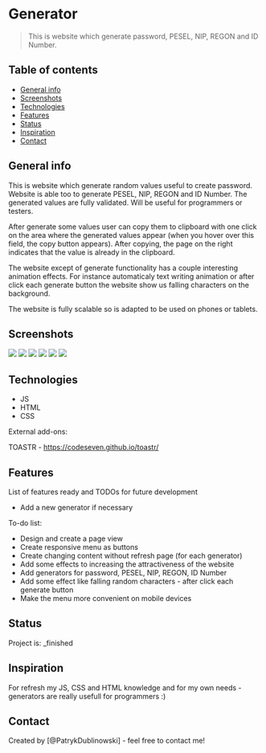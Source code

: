 # Generator
> This is website which generate password, PESEL, NIP, REGON and ID Number.

## Table of contents
* [General info](#general-info)
* [Screenshots](#screenshots)
* [Technologies](#technologies)
* [Features](#features)
* [Status](#status)
* [Inspiration](#inspiration)
* [Contact](#contact)

## General info
This is website which generate random values useful to create password. Website is able too to generate PESEL, NIP, REGON and ID Number. The generated values are fully validated. Will be useful for programmers or testers.

After generate some values user can copy them to clipboard with one click on the area where the generated values appear (when you hover over this field, the copy button appears). After copying, the page on the right indicates that the value is already in the clipboard.

The website except of generate functionality has a couple interesting animation effects. For instance automaticaly text writing animation or after click each generate button the website show us falling characters on the background.

The website is fully scalable so is adapted to be used on phones or tablets.


## Screenshots
<img src="img/screens/screen1.png">
<img src="img/screens/screen2.png">
<img src="img/screens/screen3.png">
<img src="img/screens/screen4.png">
<img src="img/screens/screen5.png">
<img src="img/screens/screen6.png">

## Technologies
* JS
* HTML
* CSS

External add-ons:

TOASTR - https://codeseven.github.io/toastr/

## Features
List of features ready and TODOs for future development
* Add a new generator if necessary

To-do list:
* Design and create a page view
* Create responsive menu as buttons
* Create changing content without refresh page (for each generator)
* Add some effects to increasing the attractiveness of the website
* Add generators for password, PESEL, NIP, REGON, ID Number
* Add some effect like falling random characters - after click each generate button
* Make the menu more convenient on mobile devices

## Status
Project is: _finished

## Inspiration
For refresh my JS, CSS and HTML knowledge and for my own needs - generators are really usefull for programmers :) 

## Contact
Created by [@PatrykDublinowski] - feel free to contact me!
